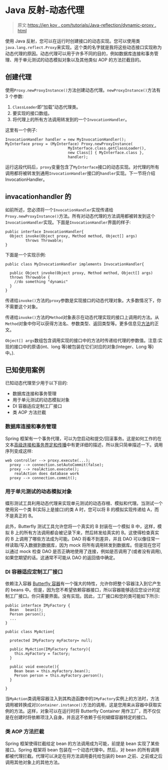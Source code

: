 # Java 反射-动态代理

> 原文:[https://jen kov . com/tutorials/Java-reflection/dynamic-proxy . html](https://jenkov.com/tutorials/java-reflection/dynamic-proxies.html)

使用 Java 反射，您可以在运行时创建接口的动态实现。您可以使用类`java.lang.reflect.Proxy`来实现。这个类的名字就是我将这些动态接口实现称为动态代理的原因。动态代理可以用于许多不同的目的，例如数据库连接和事务管理、用于单元测试的动态模拟对象以及其他类似 AOP 的方法拦截目的。

## 创建代理

使用`Proxy.newProxyInstance()`方法创建动态代理。`newProxyInstance()`方法有 3 个参数:

1.  `ClassLoader`即“加载”动态代理类。
2.  要实现的接口数组。
3.  将代理上的所有方法调用转发到的一个`InvocationHandler`。

这里有一个例子:

```
InvocationHandler handler = new MyInvocationHandler();
MyInterface proxy = (MyInterface) Proxy.newProxyInstance(
                            MyInterface.class.getClassLoader(),
                            new Class[] { MyInterface.class },
                            handler);

```

运行这段代码后，`proxy`变量包含了`MyInterface`接口的动态实现。对代理的所有调用都将被转发到通用`InvocationHandler`接口的`handler`实现。下一节将介绍 InvocationHandler。

## invacationhandler 的

如前所述，您必须将一个`InvocationHandler`实现传递给`Proxy.newProxyInstance()`方法。所有对动态代理的方法调用都被转发到这个`InvocationHandler`实现。下面是`InvocationHandler`界面的样子:

```
public interface InvocationHandler{
  Object invoke(Object proxy, Method method, Object[] args)
         throws Throwable;
}

```

下面是一个实现示例:

```
public class MyInvocationHandler implements InvocationHandler{

  public Object invoke(Object proxy, Method method, Object[] args)
  throws Throwable {
    //do something "dynamic"
  }
}

```

传递给`invoke()`方法的`proxy`参数是实现接口的动态代理对象。大多数情况下，你不需要这个对象。

传递给`invoke()`方法的`Method`对象表示在动态代理实现的接口上调用的方法。从`Method`对象中你可以获得方法名、参数类型、返回类型等。更多信息见[方法](methods.html)的正文。

`Object[] args`数组包含调用实现的接口中的方法时传递给代理的参数值。注意:实现的接口中的原语(int、long 等)被包装在它们对应的对象(Integer、Long 等)中。).

## 已知使用案例

已知动态代理至少用于以下目的:

*   数据库连接和事务管理
*   用于单元测试的动态模拟对象
*   DI 容器适应定制工厂接口
*   类 AOP 方法拦截

### 数据库连接和事务管理

Spring 框架有一个事务代理，可以为您启动和提交/回滚事务。这是如何工作的在文本[高级连接和事务界定和传播](/java-persistence/advanced-connection-and-transaction-demarcation-and-propagation.html)中有更详细的描述，所以我只简单描述一下。调用序列变成这样:

```
web controller --> proxy.execute(...);
  proxy --> connection.setAutoCommit(false);
  proxy --> realAction.execute();
    realAction does database work
  proxy --> connection.commit();

```

### 用于单元测试的动态模拟对象

蝶形测试工具利用动态代理来实现单元测试的动态存根、模拟和代理。当测试一个使用另一个类 B(实际上是接口)的类 A 时，您可以将 B 的模拟实现传递给 A，而不是真正的 B。

此外，Butterfly 测试工具允许您将一个真实的 B 封装在一个模拟 B 中，这样，模拟 B 上的所有方法调用都会被记录下来，然后转发给真实的 B。这使得检查真实的 B 上调用了哪些方法成为可能。DAO 将看不到差异，并且 DAO 可以像往常一样读取/写入数据到数据库，因为 mock 将所有调用转发到数据库。但是现在您可以通过 mock 检查 DAO 是否正确地使用了连接，例如是否调用了(或者没有调用),如果您期望的话。这通常不可能从 DAO 的返回值中确定。

### DI 容器适应定制工厂接口

依赖注入容器 [Butterfly 容器](http://butterfly.jenkov.com)有一个强大的特性，允许你把整个容器注入到它产生的 beans 中。但是，因为您不希望依赖容器接口，所以容器能够适应您设计的定制工厂接口。你只需要界面。没有实现。因此，工厂接口和您的类可能如下所示:

```
public interface IMyFactory {
  Bean   bean1();
  Person person();
  ...
}

```

```
public class MyAction{

  protected IMyFactory myFactory= null;

  public MyAction(IMyFactory factory){
    this.myFactory = factory;
  }

  public void execute(){
    Bean bean = this.myFactory.bean();
    Person person = this.myFactory.person();
  }

}

```

当`MyAction`类调用容器注入到其构造函数中的`IMyFactory`实例上的方法时，方法调用被转换成对`IContainer.instance()`方法的调用，这是您用来从容器中获取实例的方法。这样，对象可以在运行时将 Butterfly Container 用作工厂，而不仅仅是在创建时将依赖项注入自身。并且这不依赖于任何蝴蝶容器特定的接口。

### 类 AOP 方法拦截

Spring 框架使得拦截给定 bean 的方法调用成为可能，前提是 bean 实现了某些接口。Spring 框架将 bean 包装在一个动态代理中。然后，对 bean 的所有调用都被代理拦截。代理可以决定在将方法调用委托给包装的 bean 之前、之前或之后调用其他对象上的其他方法。
